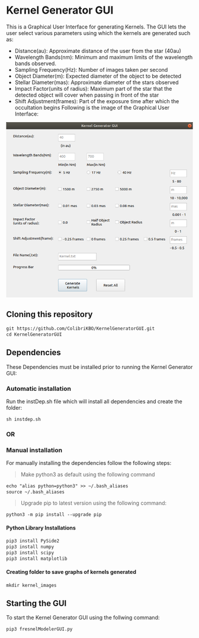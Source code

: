 # Kernel Generator GUI
This is a Graphical User Interface for generating Kernels.
The GUI lets the user select various parameters using which the kernels are generated such as:
- Distance(au): Approximate distance of the user from the star (40au) 
- Wavelength Bands(nm): Minimum and maximum limits of the wavelength bands observed.
- Sampling Frequency(Hz): Number of images taken per second
- Object Diameter(m): Expected diameter of the object to be detected
- Stellar Diameter(mas): Approximate diameter of the stars observed
- Impact Factor(units of radius): Maximum part of the star that the detected object will cover when passing in front of the star 
- Shift Adjustment(frames): Part of the exposure time after which the occultation begins 
Following is the image of the Graphical User Interface:

![Kernel Generator GUI Image](images/KernelGeneratorGUI.png?raw=true "Kernel Generator GUI")

## Cloning this repository
```
git https://github.com/ColibriKBO/KernelGeneratorGUI.git
cd KernelGeneratorGUI
```

## Dependencies
These Dependencies must be installed prior to running the Kernel Generator GUI:

### Automatic installation
Run the instDep.sh file which will install all dependencies and create the folder:
```
sh instdep.sh
```

### OR

### Manual installation
For manually installing the dependencies follow the following steps:

> Make python3 as default using the following command
```
echo "alias python=python3" >> ~/.bash_aliases
source ~/.bash_aliases
```

> Upgrade pip to latest version using the following command:
```
python3 -m pip install --upgrade pip
```

#### Python Library Installations
```
pip3 install PySide2
pip3 install numpy
pip3 install scipy
pip3 install matplotlib
```
#### Creating folder to save graphs of kernels generated
```
mkdir kernel_images
```


## Starting the GUI
To start the Kernel Generator GUI using the follwing command:
```
pip3 fresnelModelerGUI.py
```





